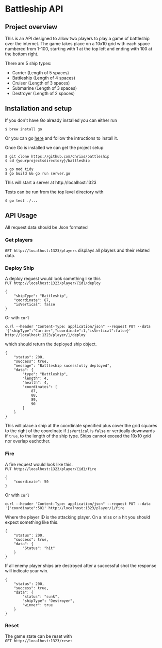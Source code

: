 # Battleship API

## Project overview

This is an API designed to allow two players to play a game of battleship over the internet. The game takes place on a 10x10 grid with each space numbered from 1-100, starting with 1 at the top left and ending with 100 at the bottom right.

There are 5 ship types:

- Carrier (Length of 5 spaces)
- Battleship (Length of 4 spaces)
- Cruiser (Length of 3 spaces)
- Submarine (Length of 3 spaces)
- Destroyer (Length of 2 spaces)

## Installation and setup

If you don't have Go already installed you can either run

```
$ brew install go
```

Or you can go [here](https://go.dev/doc/install) and follow the intructions to install it.

Once Go is installed we can get the project setup

```
$ git clone https://github.com/Chrixs/battleship
$ cd {yourprojectsdirectory}/battleship

$ go mod tidy
$ go build && go run server.go
```

This will start a server at http://localhost:1323

Tests can be run from the top level directory with

```
$ go test ./...
```

## API Usage

All request data should be Json formated

### Get players

`GET http://localhost:1323/players` displays all players and their related data.

### Deploy Ship

A deploy request would look something like this<br>
`PUT http://localhost:1323/player/{id}/deploy`

```
{
    "shipType": "Battleship",
    "coordinate": 87,
    "isVertical": false
}
```

Or with `curl`

```
curl --header "Content-Type: application/json" --request PUT --data '{"shipType":"Carrier","coordinate":1,"isVertical":false}' http://localhost:1323/player/1/deploy
```

which should return the deployed ship object.

```
{
    "status": 200,
    "success": true,
    "message": "Battleship sucessfully deployed",
    "data": {
        "type": "Battleship",
        "length": 4,
        "health": 4,
        "coordinates": [
            87,
            88,
            89,
            90
        ]
    }
}
```

This will place a ship at the coordinate specified plus cover the grid squares to the right of the coordinate if `isVertical` is `false` or vertically downwards if `true`, to the length of the ship type. Ships cannot exceed the 10x10 grid nor overlap eachother.

### Fire

A fire request would look like this. <br>
`PUT http://localhost:1323/player/{id}/fire`

```
{
    "coordinate": 50
}
```

Or with `curl`

```
curl --header "Content-Type: application/json" --request PUT --data '{"coordinate":50}' http://localhost:1323/player/1/fire
```

Where the player ID is the attacking player.
On a miss or a hit you should expect something like this.

```
{
    "status": 200,
    "success": true,
    "data": {
        "Status": "hit"
    }
}
```

If all enemy player ships are destroyed after a successful shot the response will indicate your win.

```
{
    "status": 200,
    "success": true,
    "data": {
        "status": "sunk",
        "shipType": "Destroyer",
        "winner": true
    }
}
```

### Reset

The game state can be reset with <br>
`GET http://localhost:1323/reset`

